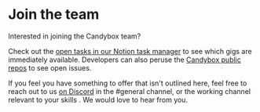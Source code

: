 # Join the team

Interested in joining the Candybox team?&#x20;

Check out the [open tasks in our Notion task manager](https://candybox.notion.site/Workspace-1d90d66410c243f2ac9074d1545e23e3) to see which gigs are immediately available. Developers can also peruse the [Candybox public repos](https://github.com/candyboxdao/) to see open issues.

If you feel you have something to offer that isn't outlined here, feel free to reach out to us [on Discord](https://discord.gg/candybox) in the #general channel, or the working channel relevant to your skills . We would love to hear from you.
